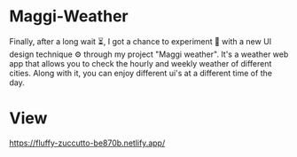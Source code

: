 # Maggi-Weather
Finally, after a long wait ⏳, I got a chance to experiment 🧪 with a new UI design technique ⚙️ through my project "Maggi weather". It's a weather web app that allows you to check the hourly and weekly weather of different cities. Along with it, you can enjoy different ui's at a different time of the day.


# View
https://fluffy-zuccutto-be870b.netlify.app/
